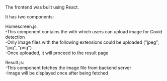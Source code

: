 The frontend was built using React.

It has two components:<br/>

Homescreen.js:<br/>
-This component contains the with which users can upload image for Covid detection <br/>
-Only image files with the following extensions could be uploaded ("jpeg", "jpg", "png") <br/>
-Once uploaded, it will proceed to the result page <br/>

Result.js:<br/>
-This component fetches the image file from backend server <br/>
-Image will be displayed once after being fetched
